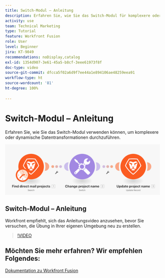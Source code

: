 ```yaml
---
title: Switch-Modul – Anleitung
description: Erfahren Sie, wie Sie das Switch-Modul für komplexere oder dynamischere Datenumwandlungen in [!DNL Adobe Workfront Fusion]nutzen können.
activity: use
team: Technical Marketing
type: Tutorial
feature: Workfront Fusion
role: User
level: Beginner
jira: KT-9049
recommendations: noDisplay,catalog
exl-id: 1354d907-3e61-45a5-b8cf-3eee61973f8f
doc-type: video
source-git-commit: dfcca5f02a6d9f7ee44a1e894106ae48259eea91
workflow-type: ht
source-wordcount: '81'
ht-degree: 100%

---
```


# Switch-Modul – Anleitung

Erfahren Sie, wie Sie das Switch-Modul verwenden können, um komplexere oder dynamische Datentransformationen durchzuführen.

![Ein Bild zur Verwendung des Switch-Moduls](assets/beyond-basic-modules-4.png)

## Switch-Modul – Anleitung

Workfront empfiehlt, sich das Anleitungsvideo anzusehen, bevor Sie versuchen, die Übung in Ihrer eigenen Umgebung neu zu erstellen.

>[!VIDEO](https://video.tv.adobe.com/v/335290/?quality=12&learn=on&enablevpops)



## Möchten Sie mehr erfahren? Wir empfehlen Folgendes:

[Dokumentation zu Workfront Fusion](https://experienceleague.adobe.com/de/docs/workfront-fusion/using/get-started-with-fusion/understand-workfront-fusion/workfront-fusion-overview)
